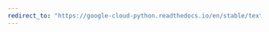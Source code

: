 ```yaml
---
redirect_to: "https://google-cloud-python.readthedocs.io/en/stable/texttospeech/index.html"
---
```

